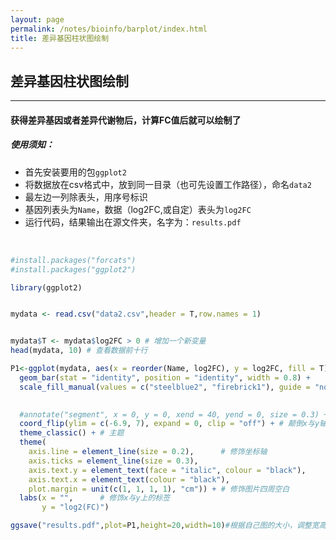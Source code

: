 ```yaml
---
layout: page
permalink: /notes/bioinfo/barplot/index.html
title: 差异基因柱状图绘制
---
```

## 差异基因柱状图绘制
---

#### 获得差异基因或者差异代谢物后，计算FC值后就可以绘制了

##### 使用须知：
+ 首先安装要用的包`ggplot2`
+ 将数据放在csv格式中，放到同一目录（也可先设置工作路径），命名`data2`
+ 最左边一列除表头，用序号标识
+ 基因列表头为`Name`，数据（log2FC,或自定）表头为`log2FC`
+ 运行代码，结果输出在源文件夹，名字为：`results.pdf`
<br>

``` R
#install.packages("forcats")
#install.packages("ggplot2")

library(ggplot2)


mydata <- read.csv("data2.csv",header = T,row.names = 1)


mydata$T <- mydata$log2FC > 0 # 增加一个新变量
head(mydata, 10) # 查看数据前十行

P1<-ggplot(mydata, aes(x = reorder(Name, log2FC), y = log2FC, fill = T)) +
  geom_bar(stat = "identity", position = "identity", width = 0.8) +
  scale_fill_manual(values = c("steelblue2", "firebrick1"), guide = "none") +
  

  #annotate("segment", x = 0, y = 0, xend = 40, yend = 0, size = 0.3) + # “0”位置上的直线
  coord_flip(ylim = c(-6.9, 7), expand = 0, clip = "off") + # 颠倒x与y轴,在这里设置x轴量程
  theme_classic() + # 主题
  theme(
    axis.line = element_line(size = 0.2),      # 修饰坐标轴
    axis.ticks = element_line(size = 0.3),
    axis.text.y = element_text(face = "italic", colour = "black"),
    axis.text.x = element_text(colour = "black"),
    plot.margin = unit(c(1, 1, 1, 1), "cm")) + # 修饰图片四周空白
  labs(x = "",      # 修饰x与y上的标签
       y = "log2(FC)")

ggsave("results.pdf",plot=P1,height=20,width=10)#根据自己图的大小，调整宽高。
```